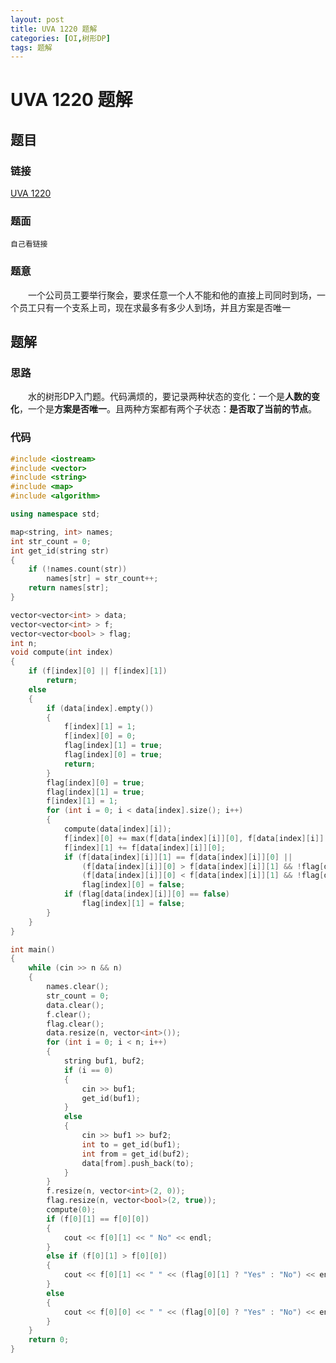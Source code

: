 ```yaml
---
layout: post
title: UVA 1220 题解
categories: [OI,树形DP]
tags: 题解
---
```


# UVA 1220 题解

## 题目

### 链接
[UVA 1220](https://uva.onlinejudge.org/index.php?option=com_onlinejudge&Itemid=8&page=show_problem&problem=3661)

### 题面

```
自己看链接
```

### 题意

&emsp;&emsp;一个公司员工要举行聚会，要求任意一个人不能和他的直接上司同时到场，一个员工只有一个支系上司，现在求最多有多少人到场，并且方案是否唯一

## 题解

### 思路

&emsp;&emsp;水的树形DP入门题。代码满烦的，要记录两种状态的变化：一个是**人数的变化**，一个是**方案是否唯一**。且两种方案都有两个子状态：**是否取了当前的节点**。

### 代码

```c++
#include <iostream>
#include <vector>
#include <string>
#include <map>
#include <algorithm>

using namespace std;

map<string, int> names;
int str_count = 0;
int get_id(string str)
{
	if (!names.count(str))
		names[str] = str_count++;
	return names[str];
}

vector<vector<int> > data;
vector<vector<int> > f;
vector<vector<bool> > flag;
int n;
void compute(int index)
{
	if (f[index][0] || f[index][1])
		return;
	else
	{
		if (data[index].empty())
		{
			f[index][1] = 1;
			f[index][0] = 0;
			flag[index][1] = true;
			flag[index][0] = true;
			return;
		}
		flag[index][0] = true;
		flag[index][1] = true;
		f[index][1] = 1;
		for (int i = 0; i < data[index].size(); i++)
		{
			compute(data[index][i]);
			f[index][0] += max(f[data[index][i]][0], f[data[index][i]][1]);
			f[index][1] += f[data[index][i]][0];
			if (f[data[index][i]][1] == f[data[index][i]][0] ||
				(f[data[index][i]][0] > f[data[index][i]][1] && !flag[data[index][i]][0]) ||
				(f[data[index][i]][0] < f[data[index][i]][1] && !flag[data[index][i]][1]))
				flag[index][0] = false;
			if (flag[data[index][i]][0] == false)
				flag[index][1] = false;
		}
	}
}

int main()
{
	while (cin >> n && n)
	{
		names.clear();
		str_count = 0;
		data.clear();
		f.clear();
		flag.clear();
		data.resize(n, vector<int>());
		for (int i = 0; i < n; i++)
		{
			string buf1, buf2;
			if (i == 0)
			{
				cin >> buf1;
				get_id(buf1);
			}
			else
			{
				cin >> buf1 >> buf2;
				int to = get_id(buf1);
				int from = get_id(buf2);
				data[from].push_back(to);
			}
		}
		f.resize(n, vector<int>(2, 0));
		flag.resize(n, vector<bool>(2, true));
		compute(0);
		if (f[0][1] == f[0][0])
		{
			cout << f[0][1] << " No" << endl;
		}
		else if (f[0][1] > f[0][0])
		{
			cout << f[0][1] << " " << (flag[0][1] ? "Yes" : "No") << endl;
		}
		else
		{
			cout << f[0][0] << " " << (flag[0][0] ? "Yes" : "No") << endl;
		}
	}
	return 0;
}
```